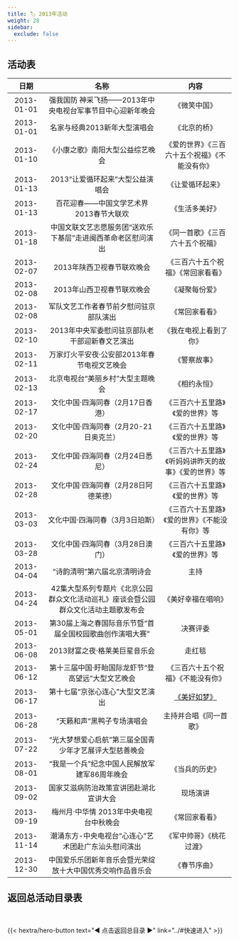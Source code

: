 ```yaml
---
title: 🏷️ 2013年活动
weight: 28
sidebar:
  exclude: false
---
```


## 活动表

|日期|名称|内容|
|:-----:|:-----:|:-----:|
|2013-01-01|强我国防 神采飞扬——2013年中央电视台军事节目中心迎新年晚会|《微笑中国》|
|2013-01-01|名家与经典2013新年大型演唱会|《北京的桥》|
|2013-01-10|《小康之歌》南阳大型公益综艺晚会|《爱的世界》《三百六十五个祝福》《不能没有你》|
|2013-01-13|2013“让爱循环起来”大型公益演唱会|《让爱循环起来》|
|2013-01-13|百花迎春——中国文学艺术界2013春节大联欢|《生活多美好》|
|2013-01-18|中国文联文艺志愿服务团“送欢乐下基层”走进闽西革命老区慰问演出|《同一首歌》《三百六十五个祝福》|
|2013-02-07|2013年陕西卫视春节联欢晚会|《三百六十五个祝福》《常回家看看》|
|2013-02-08|2013年山西卫视春节联欢晚会|《凝聚每份爱》|
|2013-02-08|军队文艺工作者春节前夕慰问驻京部队演出|《常回家看看》|
|2013-02-10|2013年中央军委慰问驻京部队老干部迎新春文艺演出|《我在电视上看到了你》|
|2013-02-11|万家灯火平安夜·公安部2013年春节电视文艺晚会|《警察故事》|
|2013-02-13|北京电视台“美丽乡村”大型主题晚会|《相约永恒》|
|2013-02-17|文化中国·四海同春（2月17日香港）|《三百六十五里路》《爱的世界》等|
|2013-02-20|文化中国·四海同春（2月20-21日奥克兰）|《三百六十五里路》《爱的世界》等|
|2013-02-24|文化中国·四海同春（2月24日悉尼）|《三百六十五里路》《听妈妈讲昨天的故事》《爱的世界》等|
|2013-02-28|文化中国·四海同春（2月28日阿德莱德）|《三百六十五里路》《爱的世界》等|
|2013-03-03|文化中国·四海同春（3月3日珀斯）|《三百六十五里路》《爱的世界》《不能没有你》等|
|2013-03-28|文化中国·四海同春（3月28日澳门）|《三百六十五里路》《爱的世界》等|
|2013-04-04|“诗韵清明”第六届北京清明诗会|主持|
|2013-04-24|42集大型系列专题片《北京公园群众文化活动巡礼》座谈会暨公园群众文化活动主题歌发布会|《美好幸福在唱响》|
|2013-05-01|第30届上海之春国际音乐节暨“首届全国校园歌曲创作演唱大赛”|决赛评委|
|2013-06-08|2013财富之夜·格莱美巨星音乐会|走红毯|
|2013-06-12|第十三届中国·盱眙国际龙虾节“登高望远”大型文艺晚会|《三百六十五个祝福》《不能没有你》|
|2013-06-17|第十七届“京张心连心”大型文艺演出|[《美好如梦》](../2013/20130617/)|
|2013-06-28|“天籁和声”黑鸭子专场演唱会|主持并合唱《同一首歌》|
|2013-07-22|“光大梦想爱心启航”第三届全国青少年才艺展评大型慈善晚会||
|2013-08-01|“我是一个兵”纪念中国人民解放军建军86周年晚会|《当兵的历史》|
|2013-09-02|国家艾滋病防治政策宣讲团赴湖北宣讲大会|现场演讲|
|2013-09-19|梅州月·中华情 2013年中央电视台中秋晚会|《常回家看看》|
|2013-11-14|潮涌东方-中央电视台“心连心”艺术团赴广东汕头慰问演出|《军中帅哥》《桃花过渡》|
|2013-12-30|中国爱乐乐团新年音乐会暨光荣绽放十大中国优秀交响作品音乐会|《春节序曲》|



## 返回总活动目录表

<br>

{{< hextra/hero-button text="◀ 点击返回总目录 ▶" link="../#快速进入" >}}